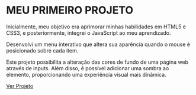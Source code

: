 # MEU PRIMEIRO PROJETO

Inicialmente, meu objetivo era aprimorar minhas habilidades em HTML5 e CSS3, e posteriormente, integrei o JavaScript ao meu aprendizado.

Desenvolvi um menu interativo que altera sua aparência quando o mouse é posicionado sobre cada item.

Este projeto possibilita a alteração das cores de fundo de uma página web através de inputs. Além disso, é possível adicionar uma sombra ao elemento, proporcionando uma experiência visual mais dinâmica.

[Ver Projeto](https://1marcosaquino.github.io/dev_in_training/)
